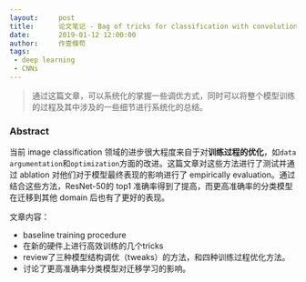 ```yaml
---
layout:     post
title:      论文笔记 - Bag of tricks for classification with convolutional neural networks
date:       2019-01-12 12:00:00
author:     作壹條苟
tags:
 - deep learning
 - CNNs
---
```


> 通过这篇文章，可以系统化的掌握一些调优方式，同时可以将整个模型训练的过程及其中涉及的一些细节进行系统化的总结。

### Abstract
当前 image classification 领域的进步很大程度来自于对**训练过程的优化**，如`data argumentation`和`optimization`方面的改进。这篇文章对这些方法进行了测试并通过 ablation 对他们对于模型最终表现的影响进行了 empirically evaluation。通过结合这些方法，ResNet-50的 top1 准确率得到了提高，而更高准确率的分类模型在迁移到其他 domain 后也有了更好的表现。

文章内容：
* baseline training procedure
* 在新的硬件上进行高效训练的几个tricks
* review了三种模型结构调优（tweaks）的方法，和四种训练过程优化方法。
* 讨论了更高准确率分类模型对迁移学习的影响。


